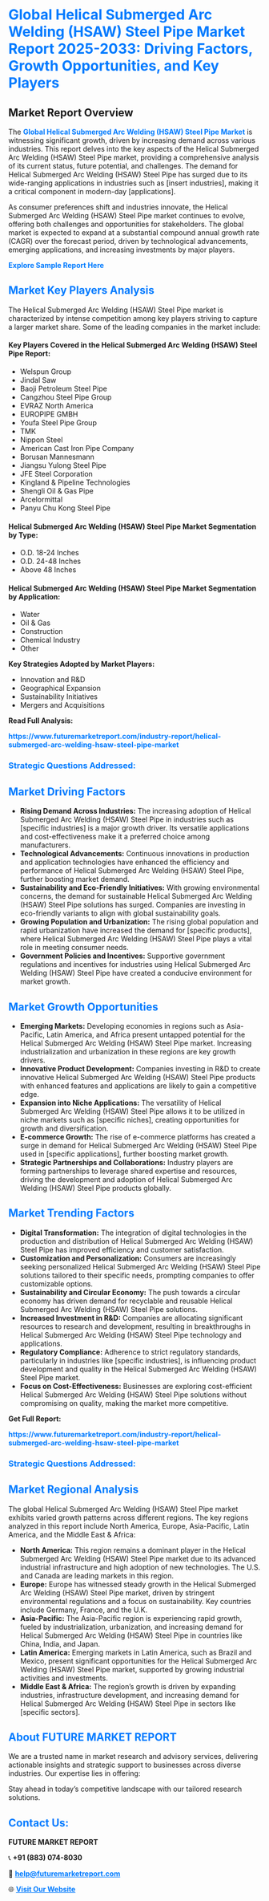 <h1 style="color: #007BFF;">Global Helical Submerged Arc Welding (HSAW) Steel Pipe Market Report 2025-2033: Driving Factors, Growth Opportunities, and Key Players</h1>

<section id="overview">
<h2>Market Report Overview</h2>
<p>The <a href="https://www.futuremarketreport.com/industry-report/helical-submerged-arc-welding-hsaw-steel-pipe-market" style="color: #007BFF; text-decoration: none;"><strong>Global Helical Submerged Arc Welding (HSAW) Steel Pipe Market</strong></a> is witnessing significant growth, driven by increasing demand across various industries. This report delves into the key aspects of the Helical Submerged Arc Welding (HSAW) Steel Pipe market, providing a comprehensive analysis of its current status, future potential, and challenges. The demand for Helical Submerged Arc Welding (HSAW) Steel Pipe has surged due to its wide-ranging applications in industries such as [insert industries], making it a critical component in modern-day [applications].</p>
<p>As consumer preferences shift and industries innovate, the Helical Submerged Arc Welding (HSAW) Steel Pipe market continues to evolve, offering both challenges and opportunities for stakeholders. The global market is expected to expand at a substantial compound annual growth rate (CAGR) over the forecast period, driven by technological advancements, emerging applications, and increasing investments by major players.</p>
</section>

<section id="overview">
<p><a href="https://www.futuremarketreport.com/request-sample/reportId=27532" style="color: #007BFF; text-decoration: none;"><strong>Explore Sample Report Here</strong></a></p>
</section>

<section id="key-players">
<h2 style="color: #007BFF;">Market Key Players Analysis</h2>
<p>The Helical Submerged Arc Welding (HSAW) Steel Pipe market is characterized by intense competition among key players striving to capture a larger market share. Some of the leading companies in the market include:</p>
<h4>Key Players Covered in the Helical Submerged Arc Welding (HSAW) Steel Pipe Report:</h4>
<ul><li>Welspun Group</li><li>Jindal Saw</li><li>Baoji Petroleum Steel Pipe</li><li>Cangzhou Steel Pipe Group</li><li>EVRAZ North America</li><li>EUROPIPE GMBH</li><li>Youfa Steel Pipe Group</li><li>TMK</li><li>Nippon Steel</li><li>American Cast Iron Pipe Company</li><li>Borusan Mannesmann</li><li>Jiangsu Yulong Steel Pipe</li><li>JFE Steel Corporation</li><li>Kingland &amp; Pipeline Technologies</li><li>Shengli Oil &amp; Gas Pipe</li><li>Arcelormittal</li><li>Panyu Chu Kong Steel Pipe</li></ul>
<h4>Helical Submerged Arc Welding (HSAW) Steel Pipe Market Segmentation by Type:</h4>
<ul><li>O.D. 18-24 Inches</li><li>O.D. 24-48 Inches</li><li>Above 48 Inches</li></ul>

<h4>Helical Submerged Arc Welding (HSAW) Steel Pipe Market Segmentation by Application:</h4>
<ul><li>Water</li><li>Oil &amp; Gas</li><li>Construction</li><li>Chemical Industry</li><li>Other</li></ul>
<p><strong>Key Strategies Adopted by Market Players:</strong></p>
<ul>
<li>Innovation and R&D</li>
<li>Geographical Expansion</li>
<li>Sustainability Initiatives</li>
<li>Mergers and Acquisitions</li>
</ul>
</section>

<section>
<p><strong>Read Full Analysis: </strong></p><a href="https://www.futuremarketreport.com/industry-report/helical-submerged-arc-welding-hsaw-steel-pipe-market" style="color: #007BFF; text-decoration: none;"><strong>https://www.futuremarketreport.com/industry-report/helical-submerged-arc-welding-hsaw-steel-pipe-market</strong></a>
<h3 style="color: #007BFF;">Strategic Questions Addressed:</h3>
</section>

<section id="driving-factors">
<h2 style="color: #007BFF;">Market Driving Factors</h2>
<ul>
<li><strong>Rising Demand Across Industries:</strong> The increasing adoption of Helical Submerged Arc Welding (HSAW) Steel Pipe in industries such as [specific industries] is a major growth driver. Its versatile applications and cost-effectiveness make it a preferred choice among manufacturers.</li>
<li><strong>Technological Advancements:</strong> Continuous innovations in production and application technologies have enhanced the efficiency and performance of Helical Submerged Arc Welding (HSAW) Steel Pipe, further boosting market demand.</li>
<li><strong>Sustainability and Eco-Friendly Initiatives:</strong> With growing environmental concerns, the demand for sustainable Helical Submerged Arc Welding (HSAW) Steel Pipe solutions has surged. Companies are investing in eco-friendly variants to align with global sustainability goals.</li>
<li><strong>Growing Population and Urbanization:</strong> The rising global population and rapid urbanization have increased the demand for [specific products], where Helical Submerged Arc Welding (HSAW) Steel Pipe plays a vital role in meeting consumer needs.</li>
<li><strong>Government Policies and Incentives:</strong> Supportive government regulations and incentives for industries using Helical Submerged Arc Welding (HSAW) Steel Pipe have created a conducive environment for market growth.</li>
</ul>
</section>

<section id="growth-opportunities">
<h2 style="color: #007BFF;">Market Growth Opportunities</h2>
<ul>
<li><strong>Emerging Markets:</strong> Developing economies in regions such as Asia-Pacific, Latin America, and Africa present untapped potential for the Helical Submerged Arc Welding (HSAW) Steel Pipe market. Increasing industrialization and urbanization in these regions are key growth drivers.</li>
<li><strong>Innovative Product Development:</strong> Companies investing in R&D to create innovative Helical Submerged Arc Welding (HSAW) Steel Pipe products with enhanced features and applications are likely to gain a competitive edge.</li>
<li><strong>Expansion into Niche Applications:</strong> The versatility of Helical Submerged Arc Welding (HSAW) Steel Pipe allows it to be utilized in niche markets such as [specific niches], creating opportunities for growth and diversification.</li>
<li><strong>E-commerce Growth:</strong> The rise of e-commerce platforms has created a surge in demand for Helical Submerged Arc Welding (HSAW) Steel Pipe used in [specific applications], further boosting market growth.</li>
<li><strong>Strategic Partnerships and Collaborations:</strong> Industry players are forming partnerships to leverage shared expertise and resources, driving the development and adoption of Helical Submerged Arc Welding (HSAW) Steel Pipe products globally.</li>
</ul>
</section>

<section id="trending-factors">
<h2 style="color: #007BFF;">Market Trending Factors</h2>
<ul>
<li><strong>Digital Transformation:</strong> The integration of digital technologies in the production and distribution of Helical Submerged Arc Welding (HSAW) Steel Pipe has improved efficiency and customer satisfaction.</li>
<li><strong>Customization and Personalization:</strong> Consumers are increasingly seeking personalized Helical Submerged Arc Welding (HSAW) Steel Pipe solutions tailored to their specific needs, prompting companies to offer customizable options.</li>
<li><strong>Sustainability and Circular Economy:</strong> The push towards a circular economy has driven demand for recyclable and reusable Helical Submerged Arc Welding (HSAW) Steel Pipe solutions.</li>
<li><strong>Increased Investment in R&D:</strong> Companies are allocating significant resources to research and development, resulting in breakthroughs in Helical Submerged Arc Welding (HSAW) Steel Pipe technology and applications.</li>
<li><strong>Regulatory Compliance:</strong> Adherence to strict regulatory standards, particularly in industries like [specific industries], is influencing product development and quality in the Helical Submerged Arc Welding (HSAW) Steel Pipe market.</li>
<li><strong>Focus on Cost-Effectiveness:</strong> Businesses are exploring cost-efficient Helical Submerged Arc Welding (HSAW) Steel Pipe solutions without compromising on quality, making the market more competitive.</li>
</ul>
</section>

<section>
<p><strong>Get Full Report: </strong></p><a href="https://www.futuremarketreport.com/industry-report/helical-submerged-arc-welding-hsaw-steel-pipe-market" style="color: #007BFF; text-decoration: none;"><strong>https://www.futuremarketreport.com/industry-report/helical-submerged-arc-welding-hsaw-steel-pipe-market</strong></a>
<h3 style="color: #007BFF;">Strategic Questions Addressed:</h3>
</section>


<section id="regional-analysis">
<h2 style="color: #007BFF;">Market Regional Analysis</h2>
<p>The global Helical Submerged Arc Welding (HSAW) Steel Pipe market exhibits varied growth patterns across different regions. The key regions analyzed in this report include North America, Europe, Asia-Pacific, Latin America, and the Middle East & Africa:</p>
<ul>
<li><strong>North America:</strong> This region remains a dominant player in the Helical Submerged Arc Welding (HSAW) Steel Pipe market due to its advanced industrial infrastructure and high adoption of new technologies. The U.S. and Canada are leading markets in this region.</li>
<li><strong>Europe:</strong> Europe has witnessed steady growth in the Helical Submerged Arc Welding (HSAW) Steel Pipe market, driven by stringent environmental regulations and a focus on sustainability. Key countries include Germany, France, and the U.K.</li>
<li><strong>Asia-Pacific:</strong> The Asia-Pacific region is experiencing rapid growth, fueled by industrialization, urbanization, and increasing demand for Helical Submerged Arc Welding (HSAW) Steel Pipe in countries like China, India, and Japan.</li>
<li><strong>Latin America:</strong> Emerging markets in Latin America, such as Brazil and Mexico, present significant opportunities for the Helical Submerged Arc Welding (HSAW) Steel Pipe market, supported by growing industrial activities and investments.</li>
<li><strong>Middle East & Africa:</strong> The region’s growth is driven by expanding industries, infrastructure development, and increasing demand for Helical Submerged Arc Welding (HSAW) Steel Pipe in sectors like [specific sectors].</li>
</ul>
</section>

<footer>
<h2 style="color: #007BFF;">About FUTURE MARKET REPORT</h2>
<p>We are a trusted name in market research and advisory services, delivering actionable insights and strategic support to businesses across diverse industries. Our expertise lies in offering:</p>

<p>Stay ahead in today’s competitive landscape with our tailored research solutions.</p>

<h2 style="color: #007BFF;">Contact Us:</h2>
<p><strong>FUTURE MARKET REPORT</strong></p>
<p>📞 <strong>+91 (883) 074-8030</strong></p>
<p>📧 <strong><a href="mailto:help@futuremarketreport.com" style="color: #007BFF;">help@futuremarketreport.com</a></strong></p>
<p>🌐 <strong><a href="https://www.futuremarketreport.com/" style="color: #007BFF;">Visit Our Website</a></strong></p>
</footer>